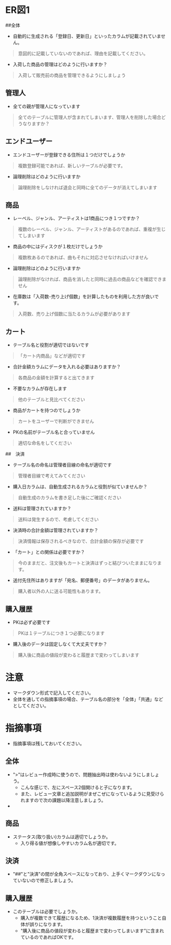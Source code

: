 # ER図1

##全体
- 自動的に生成される「登録日、更新日」といったカラムが記載されていません。
> 意図的に記載していないのであれば、理由を記載してください。

- 入荷した商品の管理はどのように行いますか？
> 入荷して販売前の商品を管理できるようにしましょう

## 管理人
- 全ての親が管理人になっています
> 全てのテーブルに管理人が含まれてしまいます、管理人を削除した場合どうなりますか？

## エンドユーザー
- エンドユーザーが登録できる住所は１つだけでしょうか
> 複数登録可能であれば、新しいテーブルが必要です。

- 論理削除はどのように行いますか
> 論理削除をしなければ退会と同時に全てのデータが消えてしまいます

## 商品
- レーベル、ジャンル、アーティストは1商品につき１つですか？
> 複数のレーベル、ジャンル、アーティストがあるのであれば、重複が生じてしまいます

- 商品の中にはディスクが１枚だけでしょうか
> 複数枚あるのであれば、曲もそれに対応させなければいけません
 
- 論理削除はどのように行いますか
> 論理削除がなければ、商品を消したと同時に過去の商品などを確認できません

- 在庫数は「入荷数-売り上げ個数」を計算したものを利用した方が良いです。
> 入荷数、売り上げ個数に当たるカラムが必要があります

## カート
- テーブル名と役割が適切ではないです
> 「カート内商品」などが適切です

- 合計金額カラムにデータを入れる必要はありますか？
> 各商品の金額を計算すると出てきます

- 不要なカラムが存在します
> 他のテーブルと見比べてください

- 商品がカートを持つのでしょうか
> カートをユーザーで判断ができません

- PKの名前がテーブル名と合っていません
> 適切な命名をしてください

##　決済
- テーブル名の命名は管理者目線の命名が適切です
> 管理者目線で考えてみてください

- 購入日カラムは、自動生成されるカラムと役割が似ていませんか？
> 自動生成のカラムを書き足した後にご確認ください

- 送料は管理されていますか？
> 送料は発生するので、考慮してください

- 決済時の合計金額は管理されていますか？
> 決済情報は保存されるべきなので、合計金額の保存が必要です

- 「カート」との関係は必要ですか？
> 今のままだと、注文後もカートと決済はずっと結びついたままになります。

- 送付先住所はありますが「宛名、郵便番号」のデータがありません。
> 購入者以外の人に送る可能性もあります。

## 購入履歴
- PKは必ず必要です
> PKは１テーブルにつき１つ必要になります

- 購入後のデータは固定しなくて大丈夫ですか？
> 購入後に商品の値段が変わると履歴まで変わってしまいます

# 注意
* マークダウン形式で記入してください。
* 全体を通しての指摘事項の場合、テーブル名の部分を「全体」「共通」などとしてください。

# 指摘事項
 * 指摘事項は残しておいてください。
 
## 全体
- ">"はレビュー作成時に使うので、問題抽出時は使わないようにしましょう。
  - こんな感じで、左にスペース2個開けると子になります。
  - また、レビュー文章と追加説明がまぜこぜになっているように見受けられますので次の課題以降注意しましょう。
- 
## 商品
- ステータス(取り扱い)カラムは適切でしょうか。
  - 入り得る値が想像しやすいカラム名が適切です。

## 決済
- "##"と"決済"の間が全角スペースになっており、上手くマークダウンになっていないので修正しましょう。

## 購入履歴
- このテーブルは必要でしょうか。
  - 購入が複数できて履歴になるため、1決済が複数履歴を持つということ自体が誤りになります。
  - "購入後に商品の値段が変わると履歴まで変わってしまいます"に含まれているのであればOKです。
